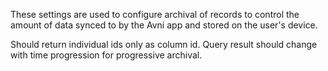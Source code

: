 These settings are used to configure archival of records to control the amount of data synced to by the Avni app and stored on the user's device.

Should return individual ids only as column id. Query result should change with time progression for progressive archival.

